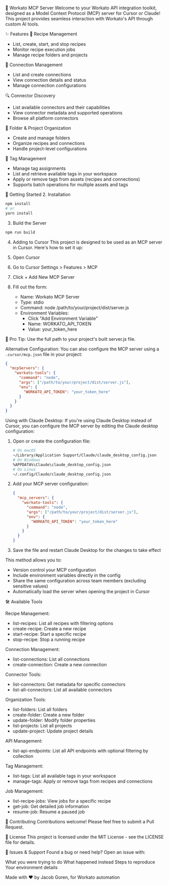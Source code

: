 🤖 Workato MCP Server
Welcome to your Workato API integration toolkit, designed as a Model Context Protocol (MCP) server for Cursor or Claude! This project provides seamless interaction with Workato's API through custom AI tools.

✨ Features
🔄 Recipe Management
- List, create, start, and stop recipes
- Monitor recipe execution jobs
- Manage recipe folders and projects

🔌 Connection Management
- List and create connections
- View connection details and status
- Manage connection configurations

🔍 Connector Discovery
- List available connectors and their capabilities
- View connector metadata and supported operations
- Browse all platform connectors

📂 Folder & Project Organization
- Create and manage folders
- Organize recipes and connections
- Handle project-level configurations

🔖 Tag Management
- Manage tag assignments
- List and retrieve available tags in your workspace
- Apply or remove tags from assets (recipes and connections)
- Supports batch operations for multiple assets and tags


🚀 Getting Started
2. Installation
```bash
npm install
# or
yarn install
```

3. Build the Server
```bash
npm run build
```

4. Adding to Cursor
This project is designed to be used as an MCP server in Cursor. Here's how to set it up:

1. Open Cursor
2. Go to Cursor Settings > Features > MCP
3. Click + Add New MCP Server
4. Fill out the form:
   - Name: Workato MCP Server
   - Type: stdio
   - Command: node /path/to/your/project/dist/server.js
   - Environment Variables:
     - Click "Add Environment Variable"
     - Name: WORKATO_API_TOKEN
     - Value: your_token_here

📘 Pro Tip: Use the full path to your project's built server.js file.

Alternative Configuration:
You can also configure the MCP server using a `.cursor/mcp.json` file in your project:

```json
{
  "mcpServers": {
    "workato-tools": {
      "command": "node",
      "args": ["/path/to/your/project/dist/server.js"],
      "env": {
        "WORKATO_API_TOKEN": "your_token_here"
      }
    }
  }
}
```

Using with Claude Desktop:
If you're using Claude Desktop instead of Cursor, you can configure the MCP server by editing the Claude desktop configuration:

1. Open or create the configuration file:
   ```bash
   # On macOS
   ~/Library/Application Support/Claude/claude_desktop_config.json
   # On Windows
   %APPDATA%\Claude\claude_desktop_config.json
   # On Linux
   ~/.config/Claude/claude_desktop_config.json
   ```

2. Add your MCP server configuration:
   ```json
   {
     "mcp_servers": {
       "workato-tools": {
         "command": "node",
         "args": ["/path/to/your/project/dist/server.js"],
         "env": {
           "WORKATO_API_TOKEN": "your_token_here"
         }
       }
     }
   }
   ```

3. Save the file and restart Claude Desktop for the changes to take effect

This method allows you to:
- Version control your MCP configuration
- Include environment variables directly in the config
- Share the same configuration across team members (excluding sensitive values)
- Automatically load the server when opening the project in Cursor

🛠️ Available Tools

Recipe Management:
- list-recipes: List all recipes with filtering options
- create-recipe: Create a new recipe
- start-recipe: Start a specific recipe
- stop-recipe: Stop a running recipe

Connection Management:
- list-connections: List all connections
- create-connection: Create a new connection

Connector Tools:
- list-connectors: Get metadata for specific connectors
- list-all-connectors: List all available connectors

Organization Tools:
- list-folders: List all folders
- create-folder: Create a new folder
- update-folder: Modify folder properties
- list-projects: List all projects
- update-project: Update project details

API Management:
- list-api-endpoints: List all API endpoints with optional filtering by collection

Tag Management:
- list-tags: List all available tags in your workspace
- manage-tags: Apply or remove tags from recipes and connections

Job Management:
- list-recipe-jobs: View jobs for a specific recipe
- get-job: Get detailed job information
- resume-job: Resume a paused job

🤝 Contributing Contributions welcome! Please feel free to submit a Pull Request.

📝 License This project is licensed under the MIT License - see the LICENSE file for details.

🐛 Issues & Support Found a bug or need help? Open an issue with:

What you were trying to do
What happened instead
Steps to reproduce
Your environment details

Made with ❤️ by Jacob Goren, for Workato automation